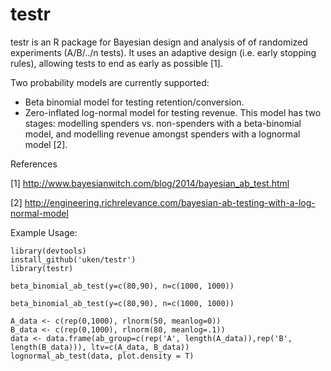 testr
=====

testr is an R package for Bayesian design and analysis of  of randomized experiments (A/B/../n tests). It uses an adaptive design (i.e. early stopping rules), allowing tests to end as early as possible [1]. 

Two probability models are currently supported:

- Beta binomial model for testing retention/conversion.
- Zero-inflated log-normal model for testing revenue. This model has two stages: modelling spenders vs. non-spenders with a beta-binomial model, and modelling revenue amongst spenders with a lognormal model [2]. 

References

 [1] http://www.bayesianwitch.com/blog/2014/bayesian_ab_test.html
 
 [2] http://engineering.richrelevance.com/bayesian-ab-testing-with-a-log-normal-model
 
Example Usage:

```
library(devtools)
install_github('uken/testr')
library(testr)

beta_binomial_ab_test(y=c(80,90), n=c(1000, 1000))

beta_binomial_ab_test(y=c(80,90), n=c(1000, 1000))

A_data <- c(rep(0,1000), rlnorm(50, meanlog=0))
B_data <- c(rep(0,1000), rlnorm(80, meanlog=.1))
data <- data.frame(ab_group=c(rep('A', length(A_data)),rep('B', length(B_data))), ltv=c(A_data, B_data))
lognormal_ab_test(data, plot.density = T)

```
